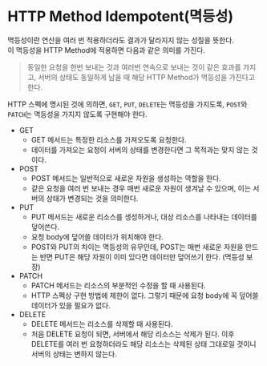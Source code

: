 # HTTP Method Idempotent(멱등성)

멱등성이란 연산을 여러 번 적용하더라도 결과가 달라지지 않는 성질을 뜻한다.  
이 멱등성을 HTTP Method에 적용하면 다음과 같은 의미를 가진다.
> 동일한 요청을 한번 보내는 것과 여러번 연속으로 보내는 것이 같은 효과를 가지고, 서버의 상태도 동일하게 남을 때 해당 HTTP Method가 멱등성을 가진다고 한다.

HTTP 스펙에 명시된 것에 의하면, `GET`, `PUT`, `DELETE`는 멱등성을 가지도록, `POST`와 `PATCH`는 멱등성을 가지지 않도록 구현해야 한다.

- GET
    - GET 메서드는 특정한 리소스를 가져오도록 요청한다.
    - 데이터를 가져오는 요청이 서버의 상태를 변경한다면 그 목적과는 맞지 않는 것이다.
- POST
    - POST 메서드는 일반적으로 새로운 자원을 생성하는 역할을 한다.
    - 같은 요청을 여러 번 보내는 경우 매번 새로운 자원이 생겨날 수 있으며, 이는 서버의 상태가 변경되는 것을 의미한다.
- PUT
    - PUT 메서드는 새로운 리소스를 생성하거나, 대상 리소스를 나타내는 데이터를 덮어쓴다.
    - 요청 body에 덮어쓸 데이터가 위치해야 한다.
    - POST와 PUT의 차이는 멱등성의 유무인데, POST는 매번 새로운 자원을 만드는 반면 PUT은 해당 자원이 이미 있다면 데이터만 덮어쓰기 한다. (멱등성 보장)
- PATCH
    - PATCH 메서드는 리소스의 부분적인 수정을 할 때 사용된다.
    - HTTP 스펙상 구현 방법에 제한이 없다. 그렇기 때문에 요청 body에 꼭 덮어쓸 데이터가 있을 필요가 없다.
- DELETE
    - DELETE 메서드는 리소스를 삭제할 때 사용된다.
    - 처음 DELETE 요청이 되면, 서버에서 해당 리소스는 삭제가 된다. 이후 DELETE를 여러 번 요청하더라도 해당 리소스는 삭제된 상태 그대로일 것이니 서버의 상태는 변하지 않는다.
